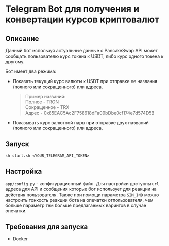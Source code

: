 # Telegram Bot для получения и конвертации курсов криптовалют

## Описание
Данный бот используя актуальные данные с PancakeSwap API может сообщать пользователю курс токена к USDT, либо курс одного токена к другому.

Бот имеет два режима:
* Показать текущий курс валюты к USDT при отправке ее названия (полного или сокращенного) или адреса.
	> Пример названий:  
	> Полное - TRON  
	> Сокращенное - TRX  
	> Адрес - 0x85EAC5Ac2F758618dFa09bDbe0cf174e7d574D5B  
* Показывать курс валютной пары при отправке двух названий (полного или сокращенного) или адреса.


## Запуск
```
sh start.sh <YOUR_TELEGRAM_API_TOKEN>
```

## Настройка
`app/config.py` - конфигурационный файл.
Для настройки доступны `url` адреса для API и сообщения которые бот использует для реакции на действия пользователя. Также при помощи параметра `SIM_IND` можно настроить тонкость реакции бота на опечатки отпользователя, чем больше параметр тем больше предлагаемых варинтов в случае опечатки.

## Требования для запуска
* Docker
